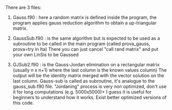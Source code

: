 There are 3 files:

1) Gauss.f90 : here a random matrix is defined inside the program, the program applies gauss reduction algorithm to obtain a up-triangular matrix.

2) GaussSub.f90 : is the same algorithm but is expected to be used as a subroutine to be called in the main program (called prova_gauss, prova=try in Ita) 
There you can just cancel "call rand matrix" and put your own LinSis to be Gaussed

3) GJSub2.f90 : is the Gauss-Jordan elimination on a rectangular matrix
(usually n x n+1) where the last column is the known values column)
The output will be the identity matrix merged with the vector solution on the last column. 
Gauss-sub is called as subroutine, it's analogue to the gauss_sub.f90 file. 
"Jordaning" process is very non optimized, don't use it for long computations 
(e.g. 5000x5000)+
I guess it is useful for beginners to understand how it works. 
Exist better optimized versions of this code.
